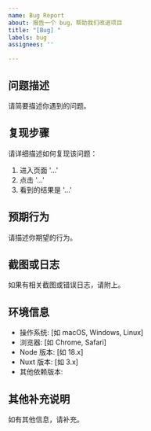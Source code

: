 ```yaml
---
name: Bug Report
about: 报告一个 bug，帮助我们改进项目
title: "[Bug] "
labels: bug
assignees: ''

---
```


## 问题描述

请简要描述你遇到的问题。

## 复现步骤

请详细描述如何复现该问题：

1. 进入页面 '...'
2. 点击 '...'
3. 看到的结果是 '...'

## 预期行为

请描述你期望的行为。

## 截图或日志

如果有相关截图或错误日志，请附上。

## 环境信息

- 操作系统: [如 macOS, Windows, Linux]
- 浏览器: [如 Chrome, Safari]
- Node 版本: [如 18.x]
- Nuxt 版本: [如 3.x]
- 其他依赖版本:

## 其他补充说明

如有其他信息，请补充。